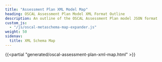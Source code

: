 ```yaml
---
title: "Assessment Plan XML Model Map"
heading: OSCAL Assessment Plan Model XML Format Outline
description: An outline of the OSCAL Assessment Plan model JSON format.
custom_js:
  - "/js/oscal-metaschema-map-expander.js"
weight: 50
sidenav:
  title: XML Schema Map
---
```


{{<partial "generated/oscal-assessment-plan-xml-map.html" >}}
